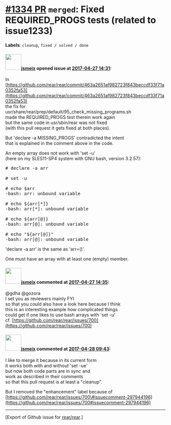 [\#1334 PR](https://github.com/rear/rear/pull/1334) `merged`: Fixed REQUIRED\_PROGS tests (related to issue1233)
================================================================================================================

**Labels**: `cleanup`, `fixed / solved / done`

#### <img src="https://avatars.githubusercontent.com/u/1788608?u=925fc54e2ce01551392622446ece427f51e2f0ce&v=4" width="50">[jsmeix](https://github.com/jsmeix) opened issue at [2017-04-27 14:31](https://github.com/rear/rear/pull/1334):

In  
[https://github.com/rear/rear/commit/463a2651af982723f843beccdf33f71a0352fa53](https://github.com/rear/rear/commit/463a2651af982723f843beccdf33f71a0352fa53)  
the fix for  
usr/share/rear/prep/default/95\_check\_missing\_programs.sh  
made the REQUIRED\_PROGS test therein work again  
but the same code in usr/sbin/rear was not fixed  
(with this pull request it gets fixed at both places).

But 'declare -a MISSING\_PROGS' contradicted the intent  
that is explained in the comment above in the code.

An empty array does not work with 'set -u'  
(here on my SLES11-SP4 system with GNU bash, version 3.2.57):

<pre>
# declare -a arr

# set -u

# echo $arr
-bash: arr: unbound variable

# echo ${arr[*]}
-bash: arr[*]: unbound variable

# echo ${arr[@]}
-bash: arr[@]: unbound variable

# echo "${arr[@]}"
-bash: arr[@]: unbound variable
</pre>

'declare -a arr' is the same as 'arr=()'.

One must have an array with at least one (empty) member.

#### <img src="https://avatars.githubusercontent.com/u/1788608?u=925fc54e2ce01551392622446ece427f51e2f0ce&v=4" width="50">[jsmeix](https://github.com/jsmeix) commented at [2017-04-27 14:35](https://github.com/rear/rear/pull/1334#issuecomment-297731946):

@gdha @gozora  
I set you as reviewers mainly FYI  
so that you could also have a look here because I think  
this is an interesting example how complicated things  
could get if one likes to use bash arrays with 'set -u'  
cf.
[https://github.com/rear/rear/issues/700](https://github.com/rear/rear/issues/700)

#### <img src="https://avatars.githubusercontent.com/u/1788608?u=925fc54e2ce01551392622446ece427f51e2f0ce&v=4" width="50">[jsmeix](https://github.com/jsmeix) commented at [2017-04-28 09:43](https://github.com/rear/rear/pull/1334#issuecomment-297955770):

I like to merge it because in its current form  
it works both with and without 'set -ue'  
but now both code parts are in sync and  
work as described in their comments  
so that this pull request is at least a "cleanup".

But I removed the "enhancement" label because of  
[https://github.com/rear/rear/issues/700\#issuecomment-297944196](https://github.com/rear/rear/issues/700#issuecomment-297944196)

------------------------------------------------------------------------

\[Export of Github issue for
[rear/rear](https://github.com/rear/rear).\]
